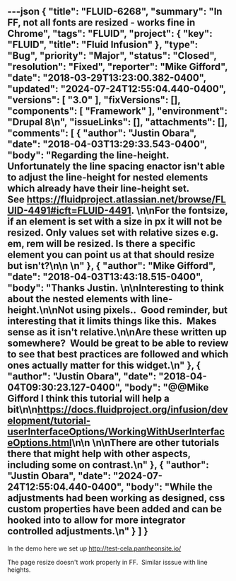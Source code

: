 ---json
{
  "title": "FLUID-6268",
  "summary": "In FF, not all fonts are resized - works fine in Chrome",
  "tags": "FLUID",
  "project": {
    "key": "FLUID",
    "title": "Fluid Infusion"
  },
  "type": "Bug",
  "priority": "Major",
  "status": "Closed",
  "resolution": "Fixed",
  "reporter": "Mike Gifford",
  "date": "2018-03-29T13:23:00.382-0400",
  "updated": "2024-07-24T12:55:04.440-0400",
  "versions": [
    "3.0"
  ],
  "fixVersions": [],
  "components": [
    "Framework"
  ],
  "environment": "Drupal 8\n",
  "issueLinks": [],
  "attachments": [],
  "comments": [
    {
      "author": "Justin Obara",
      "date": "2018-04-03T13:29:33.543-0400",
      "body": "Regarding the line-height. Unfortunately the line spacing enactor isn't able to adjust the line-height for nested elements which already have their line-height set. See <https://fluidproject.atlassian.net/browse/FLUID-4491#icft=FLUID-4491>. \n\nFor the fontsize, if an element is set with a size in px it will not be resized. Only values set with relative sizes e.g. em, rem will be resized. Is there a specific element you can point us at that should resize but isn't?\n\n \n"
    },
    {
      "author": "Mike Gifford",
      "date": "2018-04-03T13:43:18.515-0400",
      "body": "Thanks Justin. \n\nInteresting to think about the nested elements with line-height.\n\nNot using pixels..  Good reminder, but interesting that it limits things like this.  Makes sense as it isn't relative.\n\nAre these written up somewhere?  Would be great to be able to review to see that best practices are followed and which ones actually matter for this widget.\n"
    },
    {
      "author": "Justin Obara",
      "date": "2018-04-04T09:30:23.127-0400",
      "body": "@@Mike Gifford I think this tutorial will help a bit\n\n<https://docs.fluidproject.org/infusion/development/tutorial-userInterfaceOptions/WorkingWithUserInterfaceOptions.html>\n\n \n\nThere are other tutorials there that might help with other aspects, including some on contrast.\n"
    },
    {
      "author": "Justin Obara",
      "date": "2024-07-24T12:55:04.440-0400",
      "body": "While the adjustments had been working as designed, css custom properties have been added and can be hooked into to allow for more integrator controlled adjustments.\n"
    }
  ]
}
---
In the demo here we set up <http://test-cela.pantheonsite.io/>

The page resize doesn't work properly in FF.  Similar isssue with line heights.

        